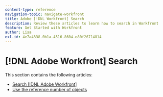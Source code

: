 ```yaml
---
content-type: reference
navigation-topic: navigate-workfront
title: Adobe [!DNL Workfront] Search
description: Review these articles to learn how to search in Workfront.
feature: Get Started with Workfront
author: Lisa
exl-id: 4e7a4338-0b1a-4516-8604-e80f26714814
---
```

# [!DNL Adobe Workfront] Search

This section contains the following articles:

* [Search [!DNL Adobe Workfront]](../../../workfront-basics/navigate-workfront/search/search-workfront.md)
* [Use the reference number of objects](../../../workfront-basics/navigate-workfront/search/reference-number-of-objects.md)
